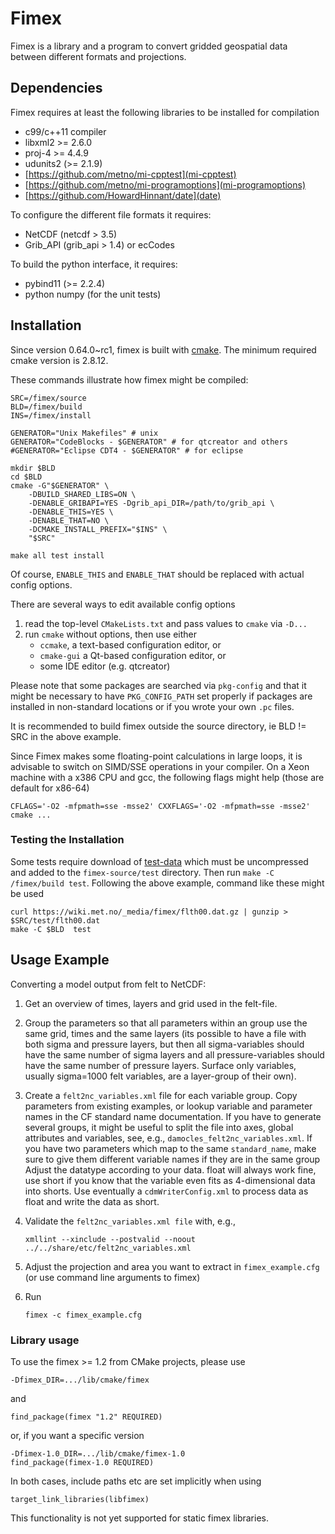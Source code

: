 # Fimex

Fimex is a library and a program to convert gridded geospatial data
between different formats and projections.


## Dependencies

Fimex requires at least the following libraries to be installed for
compilation

 * c99/c++11 compiler
 * libxml2 >= 2.6.0
 * proj-4 >= 4.4.9
 * udunits2 (>= 2.1.9)
 * [https://github.com/metno/mi-cpptest](mi-cpptest)
 * [https://github.com/metno/mi-programoptions](mi-programoptions)
 * [https://github.com/HowardHinnant/date](date)

To configure the different file formats it requires:

 * NetCDF (netcdf > 3.5)
 * Grib_API (grib_api > 1.4) or ecCodes

To build the python interface, it requires:

 * pybind11 (>= 2.2.4)
 * python numpy (for the unit tests)

## Installation

Since version 0.64.0~rc1, fimex is built with
[cmake](https://cmake.org/). The minimum required cmake version is
2.8.12.

These commands illustrate how fimex might be compiled:

    SRC=/fimex/source
    BLD=/fimex/build
    INS=/fimex/install
    
    GENERATOR="Unix Makefiles" # unix
    GENERATOR="CodeBlocks - $GENERATOR" # for qtcreator and others
    #GENERATOR="Eclipse CDT4 - $GENERATOR" # for eclipse
    
    mkdir $BLD
    cd $BLD
    cmake -G"$GENERATOR" \
        -DBUILD_SHARED_LIBS=ON \
        -DENABLE_GRIBAPI=YES -Dgrib_api_DIR=/path/to/grib_api \
        -DENABLE_THIS=YES \
        -DENABLE_THAT=NO \
        -DCMAKE_INSTALL_PREFIX="$INS" \
        "$SRC"
    
    make all test install

Of course, `ENABLE_THIS` and `ENABLE_THAT` should be replaced with
actual config options.

There are several ways to edit available config options

  1. read the top-level `CMakeLists.txt` and pass values to `cmake`
     via `-D...`
  2. run `cmake` without options, then use either
     * `ccmake`, a text-based configuration editor, or
     * `cmake-gui` a Qt-based configuration editor, or
     * some IDE editor (e.g. qtcreator)

Please note that some packages are searched via `pkg-config` and that
it might be necessary to have `PKG_CONFIG_PATH` set properly if
packages are installed in non-standard locations or if you wrote your
own `.pc` files.

It is recommended to build fimex outside the source directory, ie BLD
!= SRC in the above example.

Since Fimex makes some floating-point calculations in large loops, it
is advisable to switch on SIMD/SSE operations in your compiler. On a
Xeon machine with a x386 CPU and gcc, the following flags might help
(those are default for x86-64)

    CFLAGS='-O2 -mfpmath=sse -msse2' CXXFLAGS='-O2 -mfpmath=sse -msse2' cmake ...


### Testing the Installation

Some tests require download of
[test-data](https://wiki.met.no/_media/fimex/flth00.dat.gz) which must
be uncompressed and added to the `fimex-source/test` directory. Then
run `make -C /fimex/build test`. Following the above example, command
like these might be used

    curl https://wiki.met.no/_media/fimex/flth00.dat.gz | gunzip > $SRC/test/flth00.dat
    make -C $BLD  test

## Usage Example

Converting a model output from felt to NetCDF:

 1. Get an overview of times, layers and grid used in the felt-file.
 2. Group the parameters so that all parameters within an group use the
    same grid, times and the same layers (its possible to have a file
    with both sigma and pressure layers, but then all sigma-variables
    should have the same number of sigma layers and all pressure-variables
    should have the same number of pressure layers. Surface only variables,
    usually sigma=1000 felt variables, are a layer-group of their own).
 3. Create a `felt2nc_variables.xml` file for each variable group.
    Copy parameters from existing examples, or lookup variable and parameter
    names in the CF standard name documentation.
    If you have to generate several groups, it might be useful to
    split the file into axes, global attributes and variables, see, e.g.,
    `damocles_felt2nc_variables.xml`.
    If you have two parameters which map to the same `standard_name`, make
    sure to give them different variable names if they are in the same group
    Adjust the datatype according to your data. float will always work fine,
    use short if you know that the variable even fits as 4-dimensional data
    into shorts. Use eventually a `cdmWriterConfig.xml` to process data as float
    and write the data as short.
 4. Validate the `felt2nc_variables.xml file` with, e.g.,

        xmllint --xinclude --postvalid --noout ../../share/etc/felt2nc_variables.xml

 5. Adjust the projection and area you want to extract in `fimex_example.cfg` (or
    use command line arguments to fimex)
 6. Run

        fimex -c fimex_example.cfg


### Library usage

To use the fimex >= 1.2 from CMake projects, please use

    -Dfimex_DIR=.../lib/cmake/fimex

and

    find_package(fimex "1.2" REQUIRED)

or, if you want a specific version

    -Dfimex-1.0_DIR=.../lib/cmake/fimex-1.0
    find_package(fimex-1.0 REQUIRED)

In both cases, include paths etc are set implicitly when using

    target_link_libraries(libfimex)

This functionality is not yet supported for static fimex libraries.
